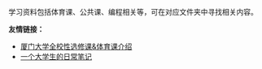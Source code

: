 学习资料包括体育课、公共课、编程相关等，可在对应文件夹中寻找相关内容。

**友情链接：**

- [厦门大学全校性选修课&体育课介绍](https://www.zhihu.com/column/c_1217834639357956096)
- [一个大学生的日常笔记](https://www.zhihu.com/column/c_119426147)
